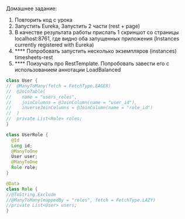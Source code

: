 Домашнее задание: 
1. Повторить код с урока
2. Запустить Eureka, Запустить 2 части (rest + page) 
3. В качестве результата работы прислать 1 скриншот со страницы localhost:8761, 
где видно оба запущенных приложения (Instances currently registered with Eureka)
4. **** Попробовать запустить несколько экземпляров (instances) timesheets-rest
5. **** Поизучать про RestTemplate. Попробовать завести его с использованием аннотации LoadBalanced


```java
class User {
//  @ManyToMany(fetch = FetchType.EAGER)
//  @JoinTable(
//    name = "users_roles",
//    joinColumns = @JoinColumn(name = "user_id"),
//    inverseJoinColumns = @JoinColumn(name = "role_id")
//  )
//  private List<Role> roles;
}

class UserRole {
  @Id
  Long id;
  @ManyToOne
  User user;
  @ManyToOne
  Role role;
}

@Data
class Role {
//@ToString.Exclude
//@ManyToMany(mappedBy = "roles", fetch = FetchType.LAZY)
//private List<User> users;
} 
```